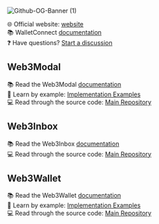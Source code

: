 ![Github-OG-Banner (1)](https://github.com/WalletConnect/.github/assets/45455218/7a65a5e6-332f-4142-89f3-c4966a1540ab)

:globe_with_meridians: Official website: [website](https://walletconnect.com/)<br/>
:books: WalletConnect [documentation](https://docs.walletconnect.com/)<br/>
:question: Have questions? [Start a discussion](https://github.com/orgs/WalletConnect/discussions/3457)

## Web3Modal

:books: Read the Web3Modal [documentation](https://docs.walletconnect.com/2.0/web3modal/about)<br/>
:microscope: Learn by example: [Implementation Examples](https://github.com/WalletConnect/web3modal-examples)<br/>
:computer: Read through the source code: [Main Repository](https://github.com/WalletConnect/web3modal)

## Web3Inbox

:books: Read the Web3Inbox [documentation](https://docs.walletconnect.com/2.0/web3inbox/about)<br/>
:computer: Read through the source code: [Main Repository](https://github.com/WalletConnect/web3inbox)<br/>

## Web3Wallet

:books: Read the Web3Wallet [documentation](https://docs.walletconnect.com/2.0/web3wallet/about)<br/>
:microscope: Learn by example: [Implementation Examples](https://github.com/WalletConnect/web-examples)<br/>
:computer: Read through the source code: [Main Repository](https://github.com/WalletConnect/walletconnect-monorepo/tree/dcc9d6d27a40e0a764748abd75b96ca80d459f01/packages/web3wallet)
